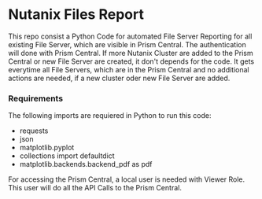 # Nutanix Files Report
This repo consist a Python Code for automated File Server Reporting for all existing File Server, 
which are visible in Prism Central. The authentication will done with Prism Central. If more Nutanix Cluster are added
to the Prism Central or new File Server are created, it don't depends for the code. It gets everytime all File Servers, 
which are in the Prism Central and no additional actions are needed, if a new cluster oder new File Server are added. 

### Requirements
The following imports are requiered in Python to run this code:
- requests
- json
- matplotlib.pyplot 
- collections import defaultdict
- matplotlib.backends.backend_pdf as pdf

For accessing the Prism Central, a local user is needed with Viewer Role. This user will do all the API Calls to 
the Prism Central.  
